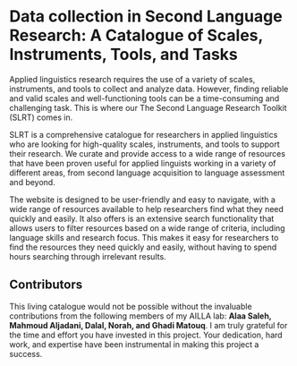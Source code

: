<!-- ![Alt Text](cover.jpg) -->

<!-- ![Alt Text](Hotpot-2.png) -->

# <strong> Data collection in Second Language Research: A Catalogue of Scales, Instruments, Tools, and Tasks </strong>

Applied linguistics research requires the use of a variety of scales, instruments, and tools to collect and analyze data. However, finding reliable and valid scales and well-functioning tools can be a time-consuming and challenging task. This is where our The Second Language Research Toolkit (SLRT) comes in.

SLRT is a comprehensive catalogue for researchers in applied linguistics who are looking for high-quality scales, instruments, and tools to support their research. We curate and provide access to a wide range of resources that have been proven useful for applied linguists working in a variety of different areas, from second language acquisition to language assessment and beyond.

The website is designed to be user-friendly and easy to navigate, with a wide range of resources available to help researchers find what they need quickly and easily. It also offers is an extensive search functionality that allows users to filter resources based on a wide range of criteria, including language skills and research focus. This makes it easy for researchers to find the resources they need quickly and easily, without having to spend hours searching through irrelevant results.

<!-- “The idea is to make a collection of instruments, tools, and tasks used in L2 research. Using the book, SLA researchers can browse different instruments, and know when and how to use them. For each instrument or scale, the book will show a popularity index [score or icon showing how popular the tool is. It is the number of the citations each instrument receives divided by the sum of the citations of all instruments in the same category]”

The objectives of using tools and instruments in research for data collection are:

To ensure the accuracy and reliability of data: By using standardized tools and instruments, researchers can ensure that data is collected in a consistent and reliable manner, reducing the likelihood of errors or bias in the data.

To increase the validity of research findings: Validity refers to the extent to which a study measures what it intends to measure. The use of appropriate tools and instruments can increase the validity of research findings by ensuring that the data collected is relevant to the research questions or hypotheses.

To enhance the efficiency of data collection: Tools and instruments can help to streamline the data collection process, making it more efficient and reducing the amount of time and resources required to collect and analyze data.

To facilitate comparisons across studies: Standardized tools and instruments allow for comparisons to be made across different studies, making it easier to identify patterns and trends in the data.

To increase the generalizability of research findings: By using standardized tools and instruments, researchers can increase the generalizability of their findings, making it more likely that their results will be applicable to other populations or contexts.

Overall, the use of tools and instruments in research for data collection is essential for ensuring the accuracy, reliability, and validity of research findings, and for facilitating comparisons across studies and increasing the generalizability of research results. -->

<!-- ## **Inclusion criteria** -->

<!-- 1. the test/tool should focus on L2
2. it should be cited and used in several studies (20 citations)
3. focus on the macro skills (vocabulary, reading, grammar, listening, and speaking, pronunciation) and micro-skills ()
4. used in studies published in the last two decades
5. L2 learners can be children or adult
6. It should be freely accessible
7. Any L2 but mostly English
8. should be published in one of the following journals
   a. language learning
   b. studies in second language acquisition
   c. applied linguistics
   d. the modern language
   e. TESOL Quarterly -->

<!-- ## **How to navigate the book** -->

## **Contributors**

This living catalogue would not be possible without the invaluable contributions from the following members of my AILLA lab: **Alaa Saleh, Mahmoud Aljadani, Dalal, Norah, and Ghadi Matouq**. I am truly grateful for the time and effort you have invested in this project. Your dedication, hard work, and expertise have been instrumental in making this project a success.
